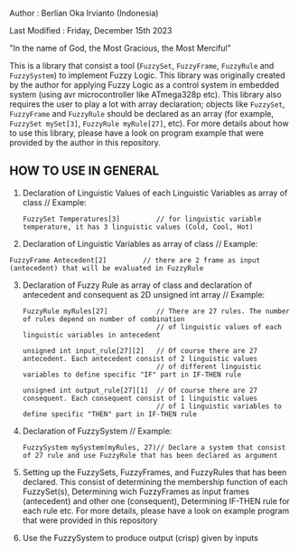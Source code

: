 Author          : Berlian Oka Irvianto  (Indonesia)

Last Modified   : Friday, December 15th 2023

"In the name of God, the Most Gracious, the Most Merciful"


This is a library that consist a tool (`FuzzySet`, `FuzzyFrame`, `FuzzyRule`
and `FuzzySystem`) to implement Fuzzy Logic. This library was originally
created by the author for applying Fuzzy Logic as a control system in
embedded system (using avr microcontroller like ATmega328p etc). This
library also requires the user to play a lot with array declaration;
objects like `FuzzySet`, `FuzzyFrame` and `FuzzyRule` should be declared
as an array (for example, `FuzzySet mySet[3]`, `FuzzyRule myRule[27]`, etc).
For more details about how to use this library, please have a look on
program example that were provided by the author in this repository.

## HOW TO USE IN GENERAL
  
1. Declaration of Linguistic Values of each Linguistic Variables as array of class <FuzzySet>
   // Example:
   ```
   FuzzySet Temperatures[3]         // for linguistic variable temperature, it has 3 linguistic values (Cold, Cool, Hot)
   ```
  
2. Declaration of Linguistic Variables as array of class <FuzzyFrame>
   // Example:
  ```
  FuzzyFrame Antecedent[2]         // there are 2 frame as input (antecedent) that will be evaluated in FuzzyRule
  ```

3. Declaration of Fuzzy Rule as array of class <FuzzyRule> and declaration of antecedent and consequent
   as 2D unsigned int array
   // Example:
   ```
   FuzzyRule myRules[27]            // There are 27 rules. The number of rules depend on number of combination
                                    // of linguistic values of each linguistic variables in antecedent

   unsigned int input_rule[27][2]   // Of course there are 27 antecedent. Each antecedent consist of 2 linguistic values
                                    // of different linguistic variables to define specific "IF" part in IF-THEN rule

   unsigned int output_rule[27][1]  // Of course there are 27 consequent. Each consequent consist of 1 linguistic values
                                    // of 1 linguistic variables to define specific "THEN" part in IF-THEN rule
   ```
  
4. Declaration of FuzzySystem
   // Example:
   ```
   FuzzySystem mySystem(myRules, 27)// Declare a system that consist of 27 rule and use FuzzyRule that has been declared as argument

5. Setting up the FuzzySets, FuzzyFrames, and FuzzyRules that has been declared. This consist
   of determining the membership function of each FuzzySet(s), Determining wich FuzzyFrames as
   input frames (antecedent) and other one (consequent), Determining IF-THEN rule for each rule
   etc. For more details, please have a look on example program that were provided in this repository

6. Use the FuzzySystem to produce output (crisp) given by inputs
